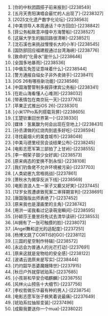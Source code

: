 
1. [你的中秋团圆搭子前来报到]-[2238549]
1. [五月天贵阳演唱会最忙的人出现了]-[2238327]
1. [2025文化遗产数字化论坛]-[2238563]
1. [中美领导人本周通话？中方回应]-[2238842]
1. [菲公务船故意冲撞中方海警船]-[2238527]
1. [这届大学生的脑回路很清晰]-[2238521]
1. [沈石溪也来挑战慢慢长大的小羊]-[2238545]
1. [国防部回应福建舰通过台湾海峡]-[2238776]
1. [致命的“化骨水”是什么]-[2238646]
1. [全国多地暴雨]-[2238536]
1. [中俄互免签证意味着什么]-[2238544]
1. [警方通报自缢女子非外卖骑手]-[2238411]
1. [iOS 26有哪些新功能]-[2238586]
1. [中国海警管制多艘菲律宾公务船]-[2238341]
1. [在赴山海看懂人心难测]-[2238032]
1. [带表情包在南京玩一天]-[2237763]
1. [苹果正式推出iOS 26]-[2238301]
1. [小米17Pro系列搭载背屏]-[2238605]
1. [王楚钦重回世界第一]-[2238330]
1. [媒体：氢氟酸为何会出现在空地上]-[2238431]
1. [孙丞潇做的红烧肉到底多好吃]-[2238594]
1. [寻找最烟火的美食城市]-[2238048]
1. [中美马德里经贸会谈结果公布]-[2238245]
1. [电影志愿军第三部拍了上甘岭]-[2238555]
1. [李一桐架子鼓少女好飒]-[2238573]
1. [原来病态的爱换不到永恒]-[2238108]
1. [我们钓鱼佬不允许环境被污染]-[2237703]
1. [人类幼崽九宫格挑战]-[2237861]
1. [萧秋水为揭穿反派下线]-[2238569]
1. [电影浪浪人生一家子又癫又好笑]-[2237445]
1. [12岁女孩遭虐致死案二审择期宣判]-[2238691]
1. [唐国强版出师表绝了]-[2237452]
1. [原来我也是漫画里的主角]-[2238742]
1. [用洪一诺我看过记录萌宠瞬间]-[2238595]
1. [孙颖莎王曼昱将免试去清华读研]-[2238553]
1. [AI拥有了一张可触摸的脸]-[2238073]
1. [Angel舞和逆光的适配度]-[2237251]
1. [杨博文跳了CORTIS的GO]-[2238112]
1. [三国的星空制作特辑]-[2238572]
1. [永远会为普通人的光芒打动]-[2237691]
1. [原来这就是宠物给的安全感]-[2238122]
1. [波谲云诡原来是写实]-[2238444]
1. [灼灼韶华恶婆魔嫂降世]-[2237915]
1. [秋日户外就穿琥珀系]-[2237685]
1. [小孩哥和早安合唱麒麟]-[2238755]
1. [风林火山预告十大细节]-[2237756]
1. [李权哲做乐华最有种的男人]-[2238754]
1. [电影志愿军张子枫笑着说最痛]-[2237649]
1. [琥珀系拉抽屉变装]-[2237496]
1. [成毅我要送你一个mua]-[2238022]